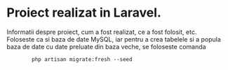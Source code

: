 <h1>
    Proiect realizat in Laravel.
</h1>
<p>
    Informatii despre proiect, cum a fost realizat, ce a fost folosit, etc. <br>
    Foloseste ca si baza de date MySQL, iar pentru a crea tabelele si a popula baza de date cu date preluate din baza veche, se foloseste comanda <br>
    <code>
        php artisan migrate:fresh --seed
    </code>
</p>